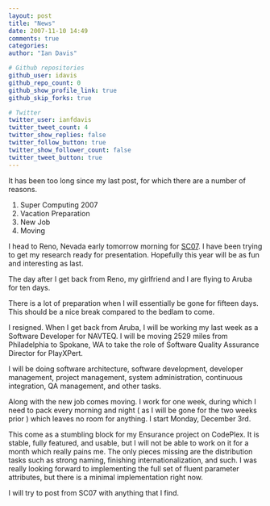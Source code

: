 ```yaml
---
layout: post
title: "News"
date: 2007-11-10 14:49
comments: true
categories:
author: "Ian Davis"

# Github repositories
github_user: idavis
github_repo_count: 0
github_show_profile_link: true
github_skip_forks: true

# Twitter
twitter_user: ianfdavis
twitter_tweet_count: 4
twitter_show_replies: false
twitter_follow_button: true
twitter_show_follower_count: false
twitter_tweet_button: true
---
```

It has been too long since my last post, for which there are a number of reasons.

1. Super Computing 2007
2. Vacation Preparation
3. New Job
4. Moving

I head to Reno, Nevada early tomorrow morning for [SC07](http://sc07.supercomputing.org/). I have been trying to get my research ready for presentation.  Hopefully this year will be as fun and interesting as last.

The day after I get back from Reno, my girlfriend and I are flying to Aruba for ten days.

There is a lot of preparation when I will essentially be gone for fifteen days. This should be a nice break compared to the bedlam to come.

I resigned.  When I get back from Aruba, I will be working my last week as a Software Developer for NAVTEQ. I will be moving 2529 miles from Philadelphia to Spokane, WA to take the role of Software Quality Assurance Director for PlayXPert.

I will be doing software architecture, software development, developer management, project management, system administration, continuous integration, QA management, and other tasks.

Along with the new job comes moving. I work for one week, during which I need to pack every morning and night ( as I will be gone for the two weeks prior ) which leaves no room for anything. I start Monday, December 3rd.

This come as a stumbling block for my Ensurance project on CodePlex. It is stable, fully featured, and usable, but I will not be able to work on it for a month which really pains me. The only pieces missing are the distribution tasks such as strong naming, finishing internationalization, and such. I was really looking forward to implementing the full set of fluent parameter attributes, but there is a minimal implementation right now.

I will try to post from SC07 with anything that I find.